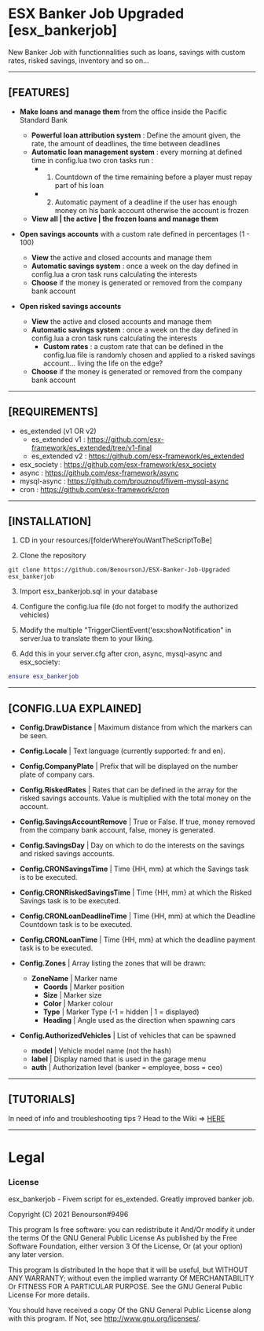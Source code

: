 # ESX Banker Job Upgraded [esx_bankerjob]

New Banker Job with functionnalities such as loans, savings with custom rates, risked savings, inventory and so on...

***

## [FEATURES]


* **Make loans and manage them** from the office inside the Pacific Standard Bank
  * **Powerful loan attribution system** : Define the amount given, the rate, the amount of deadlines, the time between deadlines
  * **Automatic loan management system** : every morning at defined time in config.lua two cron tasks run :
    * 1. Countdown of the time remaining before a player must repay part of his loan
    * 2. Automatic payment of a deadline if the user has enough money on his bank account otherwise the account is frozen
  * **View all | the active | the frozen loans and manage them**

* **Open savings accounts** with a custom rate defined in percentages (1 - 100)
  * **View** the active and closed accounts and manage them
  * **Automatic savings system** : once a week on the day defined in config.lua a cron task runs calculating the interests
  * **Choose** if the money is generated or removed from the company bank account
 
* **Open risked savings accounts** 
  * **View** the active and closed accounts and manage them
  * **Automatic savings system** : once a week on the day defined in config.lua a cron task runs calculating the interests
    * **Custom rates** : a custom rate that can be defined in the config.lua file is randomly chosen and applied to a risked savings account... living the life on the edge?
  * **Choose** if the money is generated or removed from the company bank account


***

## [REQUIREMENTS]


* es_extended (v1 OR v2)
  * es_extended v1 : https://github.com/esx-framework/es_extended/tree/v1-final
  * es_extended v2 : https://github.com/esx-framework/es_extended
* esx_society      : https://github.com/esx-framework/esx_society
* async            : https://github.com/esx-framework/async
* mysql-async      : https://github.com/brouznouf/fivem-mysql-async
* cron             : https://github.com/esx-framework/cron

***

## [INSTALLATION]

1. CD in your resources/[folderWhereYouWantTheScriptToBe]
 
2. Clone the repository
``` git
git clone https://github.com/BenoursonJ/ESX-Banker-Job-Upgraded esx_bankerjob
```
3. Import esx_bankerjob.sql in your database

4. Configure the config.lua file (do not forget to modify the authorized vehicles)
 
5. Modify the multiple "TriggerClientEvent('esx:showNotification" in server.lua to translate them to your liking.

6. Add this in your server.cfg after cron, async, mysql-async and esx_society:

``` lua
ensure esx_bankerjob
```

***

## [CONFIG.LUA EXPLAINED]
* **Config.DrawDistance** | Maximum distance from which the markers can be seen.
* **Config.Locale**       | Text language (currently supported: fr and en).
* **Config.CompanyPlate** | Prefix that will be displayed on the number plate of company cars.
* **Config.RiskedRates**	| Rates that can be defined in the array for the risked savings accounts. Value is multiplied with the total money on the account.
* **Config.SavingsAccountRemove** | True or False. If true, money removed from the company bank account, false, money is generated.
* **Config.SavingsDay**	  | Day on which to do the interests on the savings and risked savings accounts.
* **Config.CRONSavingsTime** | Time {HH, mm} at which the Savings task is to be executed.
* **Config.CRONRiskedSavingsTime** | Time {HH, mm} at which the Risked Savings task is to be executed.
* **Config.CRONLoanDeadlineTime** | Time {HH, mm} at which the Deadline Countdown task is to be executed.
* **Config.CRONLoanTime** | Time {HH, mm} at which the deadline payment task is to be executed.

* **Config.Zones** | Array listing the zones that will be drawn:
  * **ZoneName** | Marker name
    * **Coords** | Marker position
    * **Size** | Marker size
    * **Color** | Marker colour
    * **Type** | Marker Type (-1 = hidden | 1 = displayed)
    * **Heading** | Angle used as the direction when spawning cars

* **Config.AuthorizedVehicles** | List of vehicles that can be spawned
  * **model** | Vehicle model name (not the hash)
  * **label** | Display named that is used in the garage menu
  * **auth**  | Authorization level (banker = employee, boss = ceo)


***

## [TUTORIALS]

In need of info and troubleshooting tips ?
Head to the Wiki => [HERE](https://github.com/BenoursonJ/esx_bankerjob/wiki)

***

# Legal
### License
esx_bankerjob - Fivem script for es_extended. Greatly improved banker job.

Copyright (C) 2021 Benourson#9496

This program Is free software: you can redistribute it And/Or modify it under the terms Of the GNU General Public License As published by the Free Software Foundation, either version 3 Of the License, Or (at your option) any later version.

This program Is distributed In the hope that it will be useful, but WITHOUT ANY WARRANTY; without even the implied warranty Of MERCHANTABILITY Or FITNESS FOR A PARTICULAR PURPOSE. See the GNU General Public License For more details.

You should have received a copy Of the GNU General Public License along with this program. If Not, see http://www.gnu.org/licenses/.
